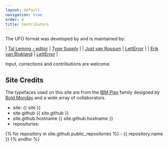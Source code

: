```yaml
---
layout: default
navigation: true
order: 4
title: Contributors
---
```


The UFO format was developed by and is maintained by:

| [Tal Leming - editor](mailto:tal@typesupply.com) | [Type Supply](http://typesupply.com) |
| [Just van Rossum](mailto:just@letterror.com)     | [LettError](http://letterror.com) |
| [Erik van Blokland](mailto:erik@letterror.com)   | [LettError](http://letterror.com) |

Input, corrections and contributions are welcome.

## Site Credits

The typefaces used on this site are from the [IBM Plex](https://www.ibm.com/plex/) family designed by [Bold Monday](https://www.boldmonday.com) and a wide array of collaborators.

- site: {{ site }}
- site.github {{ site.github }}
- site.github.hostname {{ site.github.hostname }}
- repositories:

{% for repository in site.github.public_repositories %}
	- {{ repository.name }}
{% endfor %}
